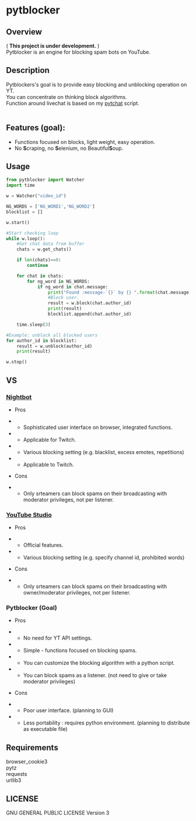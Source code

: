# pytblocker
## Overview
( **This project is under development.** )<br>
Pytblocker is an engine for blocking spam bots on YouTube.

## Description
Pytblockers's goal is to provide easy blocking and unblocking operation on YT.<br>
You can concentrate on thinking block algorithms.<br>
Function around livechat is based on my [pytchat](https://github.com/taizan-hokuto/pytchat) script.
<br>
<br>

## Features (goal):
+ Functions focused on blocks, light weight, easy operation.
+ No **S**craping, no **S**elenium, no Beautiful**S**oup.

## Usage
```python
from pytblocker import Watcher
import time

w = Watcher("video_id")

NG_WORDS = ['NG_WORD1','NG_WORD2']
blocklist = []

w.start()

#Start checking loop
while w.loop():
    #Get chat data from buffer
    chats = w.get_chats()

    if len(chats)==0:
        continue

    for chat in chats:
        for ng_word in NG_WORDS:
            if ng_word in chat.message:
                print("Found :message-`{}` by {} ".format(chat.message, chat.author_name))
                #Block user.
                result = w.block(chat.author_id)
                print(result)
                blocklist.append(chat.author_id)

    time.sleep(3)

#Example: unblock all blocked users
for author_id in blocklist:
    result = w.unblock(author_id)
    print(result)

w.stop()

```

## VS

### [Nightbot](https://nightbot.tv/)
+ Pros 
+ + Sophisticated user interface on browser, integrated functions.
+ + Applicable for Twitch.
+ + Various blocking setting (e.g. blacklist, excess emotes, repetitions)
+ + Applicable to Twitch.

+ Cons
+ + Only srteamers can block spams on their broadcasting with moderator privileges, not per listener.

### [YouTube Studio](https://studio.youtube.com)
+ Pros 
+ + Official features.
+ + Various blocking setting (e.g. specify channel id, prohibited words)

+ Cons
+ + Only srteamers can block spams on their broadcasting with owner/moderator privileges, not per listener.


### Pytblocker (Goal)
+ Pros 
+ + No need for YT API settings.
+ + Simple - functions focused on blocking spams.
+ + You can customize the blocking algorithm with a python script.
+ + You can block spams as a listener. (not need to give or take moderator privileges)

+ Cons
+ + Poor user interface. (planning to GUI)
+ + Less portability : requires python environment. (planning to distribute as executable file)


## Requirements
browser_cookie3<br>
pytz<br>
requests<br>
urllib3<br>

## LICENSE
GNU GENERAL PUBLIC LICENSE Version 3



